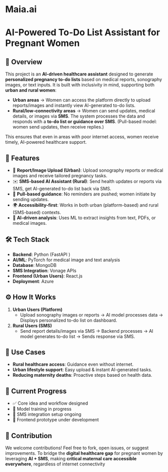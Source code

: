 # Maia.ai
# AI-Powered To-Do List Assistant for Pregnant Women

## 📌 Overview
This project is an **AI-driven healthcare assistant** designed to generate **personalized pregnancy to-do lists** based on medical reports, sonography images, or text inputs. It is built with inclusivity in mind, supporting both **urban and rural women**:

* **Urban areas** → Women can access the platform directly to upload reports/images and instantly view AI-generated to-do lists.
* **Rural/low-connectivity areas** → Women can send updates, medical details, or images via **SMS**. The system processes the data and responds with a **to-do list or guidance over SMS**. (Pull-based model: women send updates, then receive replies.)

This ensures that even in areas with poor internet access, women receive timely, AI-powered healthcare support.
## 🚀 Features
* 📄 **Report/Image Upload (Urban)**: Upload sonography reports or medical images and receive tailored pregnancy tasks.
* ✉️ **SMS-based AI Assistant (Rural)**: Send health updates or reports via SMS, get AI-generated to-do list back via SMS.
* 🔄 **Pull-based guidance**: No reminders are pushed; women initiate by sending updates.
* 🌍 **Accessibility-first**: Works in both urban (platform-based) and rural (SMS-based) contexts.
* 🤖 **AI-driven analysis**: Uses ML to extract insights from text, PDFs, or medical images.
## 🛠️ Tech Stack
* **Backend**: Python (FastAPI )
* **AI/ML**: PyTorch  for medical image and text analysis
* **Database**: MongoDB
* **SMS Integration**: Vonage APIs
* **Frontend (Urban Users)**: React.js 
* **Deployment**: Azure
## ⚙️ How It Works
1. **Urban Users (Platform)**
   * Upload sonography images or reports → AI model processes data → Displays personalized to-do list on dashboard.
2. **Rural Users (SMS)**
   * Send report details/images via SMS → Backend processes → AI model generates to-do list → Sends response via SMS.
## 📌 Use Cases
* **Rural healthcare access**: Guidance even without internet.
* **Urban lifestyle support**: Easy upload & instant AI-generated tasks.
* **Reducing maternity deaths**: Proactive steps based on health data.
## 🚧 Current Progress
* ✅ Core idea and workflow designed
* 🚧 Model training in progress
* 🚧 SMS integration setup ongoing
* 🚧 Frontend prototype under development
## 🤝 Contribution
We welcome contributions! Feel free to fork, open issues, or suggest improvements.
To bridge the **digital healthcare gap** for pregnant women by leveraging **AI + SMS**, making **critical maternal care accessible everywhere**, regardless of internet connectivity

